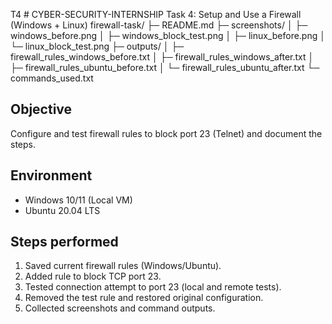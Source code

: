 T4 # CYBER-SECURITY-INTERNSHIP
 Task 4: Setup and Use a Firewall (Windows + Linux)
 firewall-task/
 ├─ README.md
 ├─ screenshots/
 │   ├─ windows_before.png
 │   ├─ windows_block_test.png
 │   ├─ linux_before.png
 │   └─ linux_block_test.png
 ├─ outputs/
 │   ├─ firewall_rules_windows_before.txt
 │   ├─ firewall_rules_windows_after.txt
 │   ├─ firewall_rules_ubuntu_before.txt
 │   └─ firewall_rules_ubuntu_after.txt
 └─ commands_used.txt
## Objective
Configure and test firewall rules to block port 23 (Telnet) and document the steps.

## Environment
- Windows 10/11 (Local VM)
- Ubuntu 20.04 LTS

## Steps performed
1. Saved current firewall rules (Windows/Ubuntu).
2. Added rule to block TCP port 23.
3. Tested connection attempt to port 23 (local and remote tests).
4. Removed the test rule and restored original configuration.
5. Collected screenshots and command outputs.




